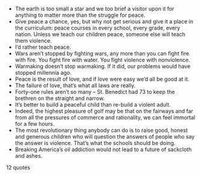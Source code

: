  - The earth is too small a star and we too brief a visitor upon it for anything to matter more than the struggle for peace.
 - Give peace a chance, yes, but why not get serious and give it a place in the curriculum: peace courses in every school, every grade, every nation. Unless we teach our children peace, someone else will teach them violence.
 - I’d rather teach peace.
 - Wars aren’t stopped by fighting wars, any more than you can fight fire with fire. You fight fire with water. You fight violence with nonviolence.
 - Warmaking doesn’t stop warmaking. If it did, our problems would have stopped millennia ago.
 - Peace is the result of love, and if love were easy we’d all be good at it.
 - The failure of love, that’s what all laws are really.
 - Forty-one rules aren’t so many – St. Benedict had 73 to keep the brethren on the straight and narrow.
 - It’s better to build a peaceful child than re-build a violent adult.
 - Indeed, the highest pleasure of golf may be that on the fairways and far from all the pressures of commerce and rationality, we can feel immortal for a few hours.
 - The most revolutionary thing anybody can do is to raise good, honest and generous children who will question the answers of people who say the answer is violence. That’s what the schools should be doing.
 - Breaking America’s oil addiction would not lead to a future of sackcloth and ashes.

12 quotes
